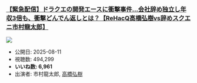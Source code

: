 ### [【緊急配信】ドラクエの開発エースに衝撃事件…会社辞め独立し年収3倍も、衝撃どんでん返しとは？【ReHacQ高橋弘樹vs辞めスクエニ市村龍太郎】](https://www.youtube.com/watch?v=r2xHPxibThk)
[![](https://img.youtube.com/vi/r2xHPxibThk/hqdefault.jpg)](https://www.youtube.com/watch?v=r2xHPxibThk)
-   公開日: 2025-08-11
-   視聴数: 494,299
-   **いいね数: 6,961**
-   出演者: 市村龍太郎, [高橋弘樹](/rehacq_fan/people/高橋弘樹 "wikilink")

